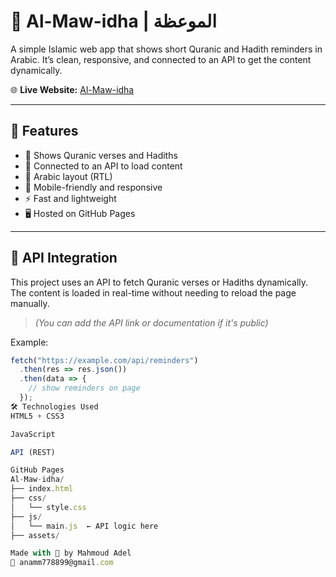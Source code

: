# 🕌 Al-Maw-idha | الموعظة

A simple Islamic web app that shows short Quranic and Hadith reminders in Arabic. It’s clean, responsive, and connected to an API to get the content dynamically.

🌐 **Live Website:** [Al-Maw-idha](https://mahmoudadelforcode.github.io/Al-Maw-idha/)

---

## 📌 Features

- 📖 Shows Quranic verses and Hadiths
- 🔄 Connected to an API to load content
- 🕌 Arabic layout (RTL)
- 📱 Mobile-friendly and responsive
- ⚡ Fast and lightweight
- 🖥️ Hosted on GitHub Pages

---

## 🔌 API Integration

This project uses an API to fetch Quranic verses or Hadiths dynamically.  
The content is loaded in real-time without needing to reload the page manually.

> *(You can add the API link or documentation if it's public)*

Example:

```js
fetch("https://example.com/api/reminders")
  .then(res => res.json())
  .then(data => {
    // show reminders on page
  });
🛠️ Technologies Used
HTML5 + CSS3

JavaScript

API (REST)

GitHub Pages
Al-Maw-idha/
├── index.html
├── css/
│   └── style.css
├── js/
│   └── main.js  ← API logic here
├── assets/

Made with 💙 by Mahmoud Adel
📧 anamm778899@gmail.com

